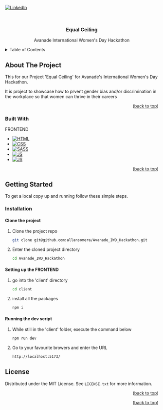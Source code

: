 <!-- Improved compatibility of back to top link: See: https://github.com/othneildrew/Best-README-Template/pull/73 -->

<a name="readme-top"></a>

<!--
*** Thanks for checking out the Best-README-Template. If you have a suggestion
*** that would make this better, please fork the repo and create a pull request
*** or simply open an issue with the tag "enhancement".
*** Don't forget to give the project a star!
*** Thanks again! Now go create something AMAZING! :D
-->

<!-- PROJECT SHIELDS -->
<!--
*** I'm using markdown "reference style" links for readability.
*** Reference links are enclosed in brackets [ ] instead of parentheses ( ).
*** See the bottom of this document for the declaration of the reference variables
*** for contributors-url, forks-url, etc. This is an optional, concise syntax you may use.
*** https://www.markdownguide.org/basic-syntax/#reference-style-links
-->

[![LinkedIn][linkedin-shield]][linkedin-url]

<!-- PROJECT LOGO -->
<br />
<div align="center">
<h3 align="center">Equal Ceiling</h3>

  <p align="center">
  Avanade International Women's Day Hackathon
    <br />

  </p>
</div>

<!-- TABLE OF CONTENTS -->
<details>
  <summary>Table of Contents</summary>
  <ol>
    <li>
      <a href="#about-the-project">About The Project</a>
      <ul>
        <li><a href="#built-with">Built With</a></li>
      </ul>
    </li>
    <li><a href="#contact">Contact</a></li>

  </ol>
</details>

<!-- ABOUT THE PROJECT -->

## About The Project

This for our Project 'Equal Ceiling' for Avanade's International Women's Day
Hackathon.

It is project to showcase how to prvent gender bias and/or discrimination in
the workplace so that women can thrive in their careers

<p align="right">(<a href="#readme-top">back to top</a>)</p>

### Built With

FRONTEND

- [![HTML][index.html]][html-url]
- [![CSS][main.css]][css-url]
- [![SASS][sass.scss]][sass-url]
- [![JS][javascript]][js-url]
- [![JS][react.jsx]][reactjs-url]

<p align="right">(<a href="#readme-top">back to top</a>)</p>

<!-- GETTING STARTED -->

## Getting Started

To get a local copy up and running follow these simple steps.

### Installation

#### Clone the project

1. Clone the project repo

   ```sh
   git clone git@github.com:allansomera/Avanade_IWD_Hackathon.git
   ```

2. Enter the cloned project directory

   ```sh
   cd Avanade_IWD_Hackathon
   ```

#### Setting up the FRONTEND

1. go into the 'client' directory
   ```sh
   cd client
   ```
2. install all the packages
   ```sh
   npm i
   ```

#### Running the dev script

1. While still in the 'client' folder, execute the command below
   ```sh
   npm run dev
   ```
2. Go to your favourite browers and enter the URL
   ```sh
   http://localhost:5173/
   ```

## License

Distributed under the MIT License. See `LICENSE.txt` for more information.

<p align="right">(<a href="#readme-top">back to top</a>)</p>

<!-- CONTACT -->

<p align="right">(<a href="#readme-top">back to top</a>)</p>

<!-- MARKDOWN LINKS & IMAGES -->
<!-- https://www.markdownguide.org/basic-syntax/#reference-style-links -->

[contributors-shield]: https://img.shields.io/github/contributors/allansomera/allan-somera-bandstie.svg?style=for-the-badge
[contributors-url]: https://github.com/allansomera/allan-somera-bandsite/graphs/contributors
[forks-shield]: https://img.shields.io/github/forks/allansomera/allan-somera-bandsite.svg?style=for-the-badge
[forks-url]: https://github.com/allansomera/allan-somera-bandsite/network/members
[stars-shield]: https://img.shields.io/github/stars/allansomera/allan-somera-bandsite.svg?style=for-the-badge
[stars-url]: https://github.com/allansomera/allan-somera-bandsite/stargazers
[issues-shield]: https://img.shields.io/github/issues/allansomera/allan-somera-bandsite.svg?style=for-the-badge
[issues-url]: https://github.com/allansomera/allan-somera-bandsite/issues
[license-shield]: https://img.shields.io/github/license/allansomera/allan-somera-bandsite.svg?style=for-the-badge
[license-url]: https://github.com/allansomera/allan-somera-bandsite/blob/master/LICENSE.txt
[linkedin-shield]: https://img.shields.io/badge/-LinkedIn-black.svg?style=for-the-badge&logo=linkedin&colorB=555
[linkedin-url]: https://linkedin.com/in/allansomera
[index.html]: https://img.shields.io/badge/HTML5-E34F26?style=for-the-badge&logo=html5&logoColor=white
[html-url]: https://developer.mozilla.org/en-US/docs/Web/HTML
[main.css]: https://img.shields.io/badge/CSS3-1572B6?style=for-the-badge&logo=css3&logoColor=white
[css-url]: https://developer.mozilla.org/en-US/docs/Learn/CSS
[sass.scss]: https://img.shields.io/badge/Sass-CC6699?style=for-the-badge&logo=sass&logoColor=white
[sass-url]: https://sass-lang.com/
[javascript]: https://img.shields.io/badge/JavaScript-F7DF1E?style=for-the-badge&logo=javascript&logoColor=black
[js-url]: https://javascript.com/
[express.js]: https://img.shields.io/badge/Express.js-404D59?style=for-the-badge
[expressjs-url]: https://expressjs.com/
[react.jsx]: https://img.shields.io/badge/React-20232A?style=for-the-badge&logo=react&logoColor=61DAFB
[reactjs-url]: https://reactjs.org/
[node.js]: https://img.shields.io/badge/Node.js-43853D?style=for-the-badge&logo=node.js&logoColor=white
[nodejs-url]: https://nodejs.org/
[mysql]: https://img.shields.io/badge/MySQL-00000F?style=for-the-badge&logo=mysql&logoColor=white
[mysql-url]: https://nodejs.org/
